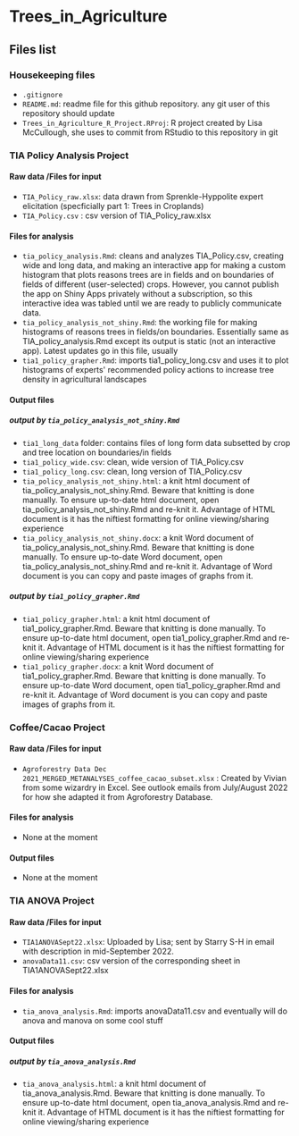 # Trees_in_Agriculture

## Files list  

### Housekeeping files
* `.gitignore`
* `README.md`: readme file for this github repository. any git user of this repository should update
* `Trees_in_Agriculture_R_Project.RProj`: R project created by Lisa McCullough, she uses to commit from RStudio to this repository in git

### TIA Policy Analysis Project
#### Raw data /Files for input
* `TIA_Policy_raw.xlsx`: data drawn from Sprenkle-Hyppolite expert elicitation (specficially part 1: Trees in Croplands)
* `TIA_Policy.csv` : csv version of TIA_Policy_raw.xlsx
#### Files for analysis
* `tia_policy_analysis.Rmd`: cleans and analyzes TIA_Policy.csv, creating wide and long data, and making an interactive app for making a custom histogram that plots reasons trees are in fields and on boundaries of fields of different (user-selected) crops. However, you cannot publish the app on Shiny Apps privately without a subscription, so this interactive idea was tabled until we are ready to publicly communicate data.
* `tia_policy_analysis_not_shiny.Rmd`: the working file for making histograms of reasons trees in fields/on boundaries. Essentially same as TIA_policy_analysis.Rmd except its output is static (not an interactive app). Latest updates go in this file, usually
* `tia1_policy_grapher.Rmd`: imports tia1_policy_long.csv and uses it to plot histograms of experts' recommended policy actions to increase tree density in agricultural landscapes
#### Output files
##### output by `tia_policy_analysis_not_shiny.Rmd`
* `tia1_long_data` folder: contains files of long form data subsetted by crop and tree location on boundaries/in fields
* `tia1_policy_wide.csv`: clean, wide version of TIA_Policy.csv
* `tia1_policy_long.csv`: clean, long version of TIA_Policy.csv
* `tia_policy_analysis_not_shiny.html`: a knit html document of tia_policy_analysis_not_shiny.Rmd. Beware that knitting is done manually. To ensure up-to-date html document, open tia_policy_analysis_not_shiny.Rmd and re-knit it. Advantage of HTML document is it has the niftiest formatting for online viewing/sharing experience
* `tia_policy_analysis_not_shiny.docx`: a knit Word document of tia_policy_analysis_not_shiny.Rmd. Beware that knitting is done manually. To ensure up-to-date Word document, open tia_policy_analysis_not_shiny.Rmd and re-knit it. Advantage of Word document is you can copy and paste images of graphs from it.
##### output by `tia1_policy_grapher.Rmd`
* `tia1_policy_grapher.html`: a knit html document of tia1_policy_grapher.Rmd. Beware that knitting is done manually. To ensure up-to-date html document, open tia1_policy_grapher.Rmd and re-knit it. Advantage of HTML document is it has the niftiest formatting for online viewing/sharing experience
* `tia1_policy_grapher.docx`: a knit Word document of tia1_policy_grapher.Rmd. Beware that knitting is done manually. To ensure up-to-date Word document, open tia1_policy_grapher.Rmd and re-knit it. Advantage of Word document is you can copy and paste images of graphs from it.

### Coffee/Cacao Project
#### Raw data /Files for input
* `Agroforestry Data Dec 2021_MERGED_METANALYSES_coffee_cacao_subset.xlsx` : Created by Vivian from some wizardry in Excel. See outlook emails from July/August 2022 for how she adapted it from Agroforestry Database.
#### Files for analysis
* None at the moment
#### Output files
* None at the moment

### TIA ANOVA Project
#### Raw data /Files for input
* `TIA1ANOVASept22.xlsx`: Uploaded by Lisa; sent by Starry S-H in email with description in mid-September 2022.
* `anovaData11.csv`: csv version of the corresponding sheet in TIA1ANOVASept22.xlsx
#### Files for analysis
* `tia_anova_analysis.Rmd`: imports anovaData11.csv and eventually will do anova and manova on some cool stuff
#### Output files
##### output by `tia_anova_analysis.Rmd`
* `tia_anova_analysis.html`: a knit html document of tia_anova_analysis.Rmd. Beware that knitting is done manually. To ensure up-to-date html document, open tia_anova_analysis.Rmd and re-knit it. Advantage of HTML document is it has the niftiest formatting for online viewing/sharing experience
